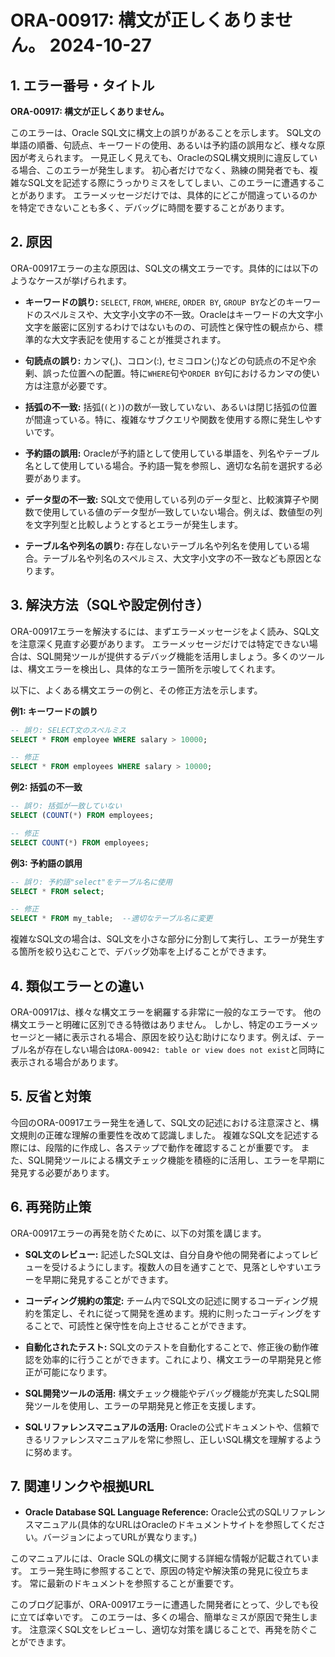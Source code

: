 # ORA-00917: 構文が正しくありません。 2024-10-27

## 1. エラー番号・タイトル

**ORA-00917: 構文が正しくありません。**

このエラーは、Oracle SQL文に構文上の誤りがあることを示します。  SQL文の単語の順番、句読点、キーワードの使用、あるいは予約語の誤用など、様々な原因が考えられます。  一見正しく見えても、OracleのSQL構文規則に違反している場合、このエラーが発生します。  初心者だけでなく、熟練の開発者でも、複雑なSQL文を記述する際にうっかりミスをしてしまい、このエラーに遭遇することがあります。  エラーメッセージだけでは、具体的にどこが間違っているのかを特定できないことも多く、デバッグに時間を要することがあります。


## 2. 原因

ORA-00917エラーの主な原因は、SQL文の構文エラーです。具体的には以下のようなケースが挙げられます。

* **キーワードの誤り:**  `SELECT`, `FROM`, `WHERE`, `ORDER BY`, `GROUP BY`などのキーワードのスペルミスや、大文字小文字の不一致。Oracleはキーワードの大文字小文字を厳密に区別するわけではないものの、可読性と保守性の観点から、標準的な大文字表記を使用することが推奨されます。

* **句読点の誤り:**  カンマ(,)、コロン(:), セミコロン(;)などの句読点の不足や余剰、誤った位置への配置。特に`WHERE`句や`ORDER BY`句におけるカンマの使い方は注意が必要です。

* **括弧の不一致:**  括弧(`(`と`)`)の数が一致していない、あるいは閉じ括弧の位置が間違っている。特に、複雑なサブクエリや関数を使用する際に発生しやすいです。

* **予約語の誤用:**  Oracleが予約語として使用している単語を、列名やテーブル名として使用している場合。予約語一覧を参照し、適切な名前を選択する必要があります。

* **データ型の不一致:**  SQL文で使用している列のデータ型と、比較演算子や関数で使用している値のデータ型が一致していない場合。例えば、数値型の列を文字列型と比較しようとするとエラーが発生します。

* **テーブル名や列名の誤り:**  存在しないテーブル名や列名を使用している場合。テーブル名や列名のスペルミス、大文字小文字の不一致なども原因となります。


## 3. 解決方法（SQLや設定例付き）

ORA-00917エラーを解決するには、まずエラーメッセージをよく読み、SQL文を注意深く見直す必要があります。  エラーメッセージだけでは特定できない場合は、SQL開発ツールが提供するデバッグ機能を活用しましょう。多くのツールは、構文エラーを検出し、具体的なエラー箇所を示唆してくれます。

以下に、よくある構文エラーの例と、その修正方法を示します。

**例1: キーワードの誤り**

```sql
-- 誤り: SELECT文のスペルミス
SELECT * FROM employee WHERE salary > 10000;

-- 修正
SELECT * FROM employees WHERE salary > 10000;
```

**例2: 括弧の不一致**

```sql
-- 誤り: 括弧が一致していない
SELECT (COUNT(*) FROM employees;

-- 修正
SELECT COUNT(*) FROM employees;
```

**例3: 予約語の誤用**

```sql
-- 誤り: 予約語"select"をテーブル名に使用
SELECT * FROM select;

-- 修正
SELECT * FROM my_table;  --適切なテーブル名に変更
```

複雑なSQL文の場合は、SQL文を小さな部分に分割して実行し、エラーが発生する箇所を絞り込むことで、デバッグ効率を上げることができます。


## 4. 類似エラーとの違い

ORA-00917は、様々な構文エラーを網羅する非常に一般的なエラーです。  他の構文エラーと明確に区別できる特徴はありません。  しかし、特定のエラーメッセージと一緒に表示される場合、原因を絞り込む助けになります。例えば、テーブル名が存在しない場合は`ORA-00942: table or view does not exist`と同時に表示される場合があります。


## 5. 反省と対策

今回のORA-00917エラー発生を通して、SQL文の記述における注意深さと、構文規則の正確な理解の重要性を改めて認識しました。  複雑なSQL文を記述する際には、段階的に作成し、各ステップで動作を確認することが重要です。  また、SQL開発ツールによる構文チェック機能を積極的に活用し、エラーを早期に発見する必要があります。


## 6. 再発防止策

ORA-00917エラーの再発を防ぐために、以下の対策を講じます。

* **SQL文のレビュー:**  記述したSQL文は、自分自身や他の開発者によってレビューを受けるようにします。複数人の目を通すことで、見落としやすいエラーを早期に発見することができます。

* **コーディング規約の策定:**  チーム内でSQL文の記述に関するコーディング規約を策定し、それに従って開発を進めます。規約に則ったコーディングをすることで、可読性と保守性を向上させることができます。

* **自動化されたテスト:**  SQL文のテストを自動化することで、修正後の動作確認を効率的に行うことができます。これにより、構文エラーの早期発見と修正が可能になります。

* **SQL開発ツールの活用:**  構文チェック機能やデバッグ機能が充実したSQL開発ツールを使用し、エラーの早期発見と修正を支援します。

* **SQLリファレンスマニュアルの活用:**  Oracleの公式ドキュメントや、信頼できるリファレンスマニュアルを常に参照し、正しいSQL構文を理解するように努めます。


## 7. 関連リンクや根拠URL

* **Oracle Database SQL Language Reference:**  Oracle公式のSQLリファレンスマニュアル(具体的なURLはOracleのドキュメントサイトを参照してください。バージョンによってURLが異なります。)

このマニュアルには、Oracle SQLの構文に関する詳細な情報が記載されています。  エラー発生時に参照することで、原因の特定や解決策の発見に役立ちます。  常に最新のドキュメントを参照することが重要です。


このブログ記事が、ORA-00917エラーに遭遇した開発者にとって、少しでも役に立てば幸いです。  このエラーは、多くの場合、簡単なミスが原因で発生します。  注意深くSQL文をレビューし、適切な対策を講じることで、再発を防ぐことができます。
